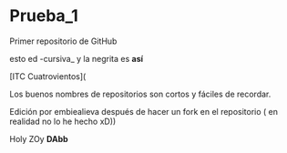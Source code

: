 # Prueba_1
Primer repositorio de GitHub

esto ed -cursiva_ y la negrita es **así**

[ITC Cuatrovientos](

Los buenos nombres de repositorios son cortos y fáciles de recordar.

Edición por embiealieva después de hacer un fork en el repositorio ( en realidad no lo he hecho xD))

Holy ZOy **DAbb**
